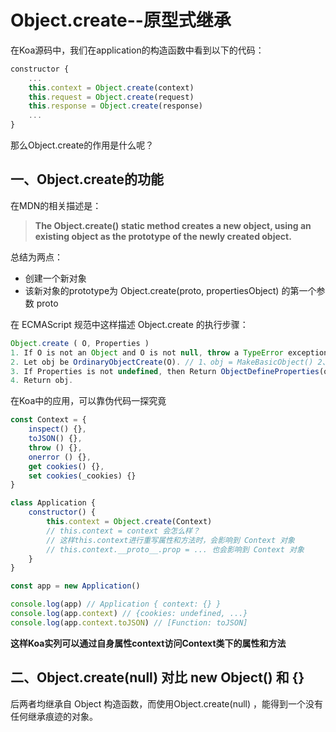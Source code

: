 # Object.create--原型式继承
在Koa源码中，我们在application的构造函数中看到以下的代码：
```javascript
constructor {
    ...
    this.context = Object.create(context)
    this.request = Object.create(request)
    this.response = Object.create(response)
    ...
}
```
那么Object.create的作用是什么呢？
## 一、Object.create的功能

在MDN的相关描述是：
>**The Object.create() static method creates a new object, using an existing object as the prototype of the newly created object.**
  
总结为两点：
*   创建一个新对象
*   该新对象的prototype为 Object.create(proto, propertiesObject) 的第一个参数 proto
  
在 ECMAScript 规范中这样描述 Object.create 的执行步骤：
```javascript
Object.create ( O, Properties )
1. If O is not an Object and O is not null, throw a TypeError exception.
2. Let obj be OrdinaryObjectCreate(O). // 1、obj = MakeBasicObject() 2、obj.prototypr = O
3. If Properties is not undefined, then Return ObjectDefineProperties(obj, Properties).
4. Return obj.
```
  
在Koa中的应用，可以靠伪代码一探究竟
```javascript
const Context = {
    inspect() {},
    toJSON() {},
    throw () {},
    onerror () {},
    get cookies() {},
    set cookies(_cookies) {}
}

class Application {
    constructor() {
        this.context = Object.create(Context)
        // this.context = context 会怎么样？
        // 这样this.context进行重写属性和方法时，会影响到 Context 对象
        // this.context.__proto__.prop = ... 也会影响到 Context 对象
    }
}

const app = new Application()

console.log(app) // Application { context: {} }
console.log(app.context) // {cookies: undefined, ...}
console.log(app.context.toJSON) // [Function: toJSON]
```
**这样Koa实列可以通过自身属性context访问Context类下的属性和方法**
## 二、Object.create(null) 对比 new Object() 和 {}
后两者均继承自 Object 构造函数，而使用Object.create(null) ，能得到一个没有任何继承痕迹的对象。